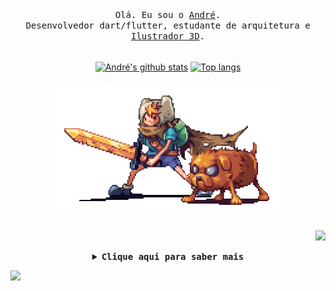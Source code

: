 <p align="center">
  <br>
  <br>
  <samp>
    Olá. Eu sou o <a href="https://andremeireles.tk" target="_blank" rel="noopener noreferrer">André</a>.
    <br>
     Desenvolvedor dart/flutter, estudante de arquitetura e <a href="https://www.flickr.com/photos/andre_meireles" target="_blank" rel="noopener noreferrer">Ilustrador 3D</a>.
    <br>
    <br>
  </samp>

  <p align="center">
  <a href="https://github.com/andremeireles/andremeireles"><img align="center" src="https://github-readme-stats.vercel.app/api?username=andremeireles&show_icons=true&hide=stars&include_all_commits=true&count_private=true" alt="André's github stats" /></a>
    <a href="https://github.com/andremeireles/andremeireles"><img align="center" src="https://github-readme-stats.vercel.app/api/top-langs/?username=andremeireles&layout=compact&hide=swift,kotlin,cmake,objective-c,c,C%2B%2B" alt="Top langs" /></a>
    <br>
    <br>
    <a href="https://github.com/andremeireles/andremeireles"><img align="center" src="https://github.com/andremeireles/andremeireles/blob/master/preview.gif" width="380" /></a>
  <br>
  <br>
  </p>
</p>

<i align="right">
  
![](https://komarev.com/ghpvc/?username=andremeireles&color=00B4AB&style=for-the-badge&label=acessos+ao+perfil)

 </i>
  
<details align="center">

<summary> <b> <samp> Clique aqui para saber mais </samp></b></summary>
  
<samp>
 <br>
 <br>
  Projeto recente: <a href="https://github.com/andremeireles/ShortcutMapper" target="_blank" rel="noopener noreferrer">ShortcutMapper.</a> Colaborei adicionando atalhos do programa SketchUp.
 <br>
 <br>
  
<i align="left">
  
- 🔭 Disponível para trabalhos
- 🌱 Estudando flutter
- ⚡ Curiosidade: Gosto de usar i3wm-gaps no Manjaro.
- 💬 Pergunte-me sobre programação, modelagem 3d, renderização e edição de fotografias.

[//]: # "📫 Quer conversar? Entre em contato"

</i>
</samp>
</details>

![](https://hit.yhype.me/github/profile?user_id=1096931)
